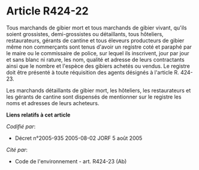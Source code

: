 # Article R424-22

Tous marchands de gibier mort et tous marchands de gibier vivant, qu'ils soient grossistes, demi-grossistes ou détaillants,
tous hôteliers, restaurateurs, gérants de cantine et tous éleveurs producteurs de gibier même non commerçants sont tenus
d'avoir un registre coté et paraphé par le maire ou le commissaire de police, sur lequel ils inscrivent, jour par jour et
sans blanc ni rature, les nom, qualité et adresse de leurs contractants ainsi que le nombre et l'espèce des gibiers achetés
ou vendus. Le registre doit être présenté à toute réquisition des agents désignés à l'article R. 424-23.

Les marchands détaillants de gibier mort, les hôteliers, les restaurateurs et les gérants de cantine sont dispensés de
mentionner sur le registre les noms et adresses de leurs acheteurs.

**Liens relatifs à cet article**

_Codifié par_:

  - Décret n°2005-935 2005-08-02 JORF 5 août 2005

_Cité par_:

  - Code de l'environnement - art. R424-23 (Ab)
